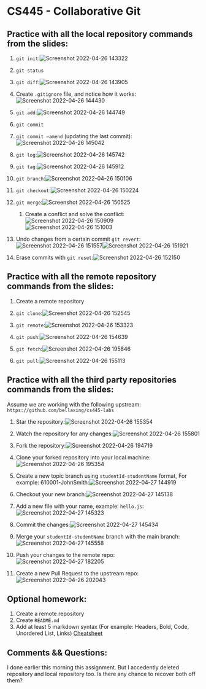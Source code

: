 # CS445 - Collaborative Git

## Practice with all the local repository commands from the slides:
1. `git init`:![Screenshot 2022-04-26 143322](https://user-images.githubusercontent.com/73855281/165647242-bf7f4a8f-5edc-4889-becb-9b3c0a634819.png)

2. `git status`

3. `git diff`:![Screenshot 2022-04-26 143905](https://user-images.githubusercontent.com/73855281/165647269-cbb67f63-d5df-4027-a607-4f93079961eb.png)

4. Create `.gitignore` file, and notice how it works:![Screenshot 2022-04-26 144430](https://user-images.githubusercontent.com/73855281/165647425-dc07da5f-9198-4c46-82d5-c011058134e0.png)

5. `git add`:![Screenshot 2022-04-26 144749](https://user-images.githubusercontent.com/73855281/165647454-ce018403-6f74-4f72-bf0b-c97cfc4a0deb.png)

6. `git commit`
7. `git commit –amend` (updating the last commit):![Screenshot 2022-04-26 145042](https://user-images.githubusercontent.com/73855281/165647499-78d130bc-e5b9-47ee-9127-2bd61168c1ea.png)

8. `git log`:![Screenshot 2022-04-26 145742](https://user-images.githubusercontent.com/73855281/165647538-764bf286-c1e9-4e87-bb6d-128e00df75bf.png)

10. `git tag`:![Screenshot 2022-04-26 145912](https://user-images.githubusercontent.com/73855281/165647576-58d4c12b-f812-4bc6-ae9c-ed140a9798f1.png)

11. `git branch`:![Screenshot 2022-04-26 150106](https://user-images.githubusercontent.com/73855281/165647824-32045af7-498e-40db-a2a2-a8045f77dbc0.png)

12. `git checkout`:![Screenshot 2022-04-26 150224](https://user-images.githubusercontent.com/73855281/165647924-d74190b1-4138-4427-bff5-6268332f5c82.png)

13. `git merge`:![Screenshot 2022-04-26 150525](https://user-images.githubusercontent.com/73855281/165647963-d572d420-ec4c-4a7f-ac6f-256ca1fdcb48.png)

    1. Create a conflict and solve the conflict:![Screenshot 2022-04-26 150909](https://user-images.githubusercontent.com/73855281/165647983-26f3085f-233e-44cd-a434-65de632307f1.png)![Screenshot 2022-04-26 151003](https://user-images.githubusercontent.com/73855281/165648032-55256b3d-acf1-411a-9cf1-4372a1099656.png)

14. Undo changes from a certain commit `git revert`:![Screenshot 2022-04-26 151557](https://user-images.githubusercontent.com/73855281/165648057-af37b0a2-9031-43c2-8c4c-a1c2a76f21c5.png)![Screenshot 2022-04-26 151921](https://user-images.githubusercontent.com/73855281/165648091-d669be16-0e7b-4380-a60e-578bd15f663f.png)

15. Erase commits with `git reset`:![Screenshot 2022-04-26 152150](https://user-images.githubusercontent.com/73855281/165648099-859fc31d-4069-43f6-82fd-9ece0c105c54.png)
  
## Practice with all the remote repository commands from the slides:
1. Create a remote repository
2. `git clone`:![Screenshot 2022-04-26 152545](https://user-images.githubusercontent.com/73855281/165648160-e2cda5d7-4890-49f8-9429-6b0f2e16cb3e.png)

3. `git remote`:![Screenshot 2022-04-26 153323](https://user-images.githubusercontent.com/73855281/165648184-a5787614-335a-4daa-ad86-8ef99e301fbe.png)

4. `git push`:![Screenshot 2022-04-26 154639](https://user-images.githubusercontent.com/73855281/165648237-66377d7e-dc51-4b62-ad0a-2b80fa8510a2.png)

5. `git fetch`:![Screenshot 2022-04-26 195846](https://user-images.githubusercontent.com/73855281/165648403-71671f9c-95c3-4534-99c8-cf65cec45756.png)

6. `git pull`:![Screenshot 2022-04-26 155113](https://user-images.githubusercontent.com/73855281/165648259-2b7454c3-088d-4f12-b26e-d0d9424d0973.png)
  
## Practice with all the third party repositories commands from the slides:
Assume we are working with the following upstream: `https://github.com/bellaxing/cs445-labs`
1. Star the repository:![Screenshot 2022-04-26 155354](https://user-images.githubusercontent.com/73855281/165648288-20fc941e-4d4e-4c94-814e-74091bce6b79.png)

2. Watch the repository for any changes:![Screenshot 2022-04-26 155801](https://user-images.githubusercontent.com/73855281/165648303-3e926ac3-b5a3-488c-9382-e35b7ee49461.png)

3. Fork the repository:![Screenshot 2022-04-26 194719](https://user-images.githubusercontent.com/73855281/165648321-e9c8ecf3-c607-4694-aff3-ce3fef227375.png)

4. Clone your forked repository into your local machine:![Screenshot 2022-04-26 195354](https://user-images.githubusercontent.com/73855281/165648353-c1d1ee68-dff5-451c-979d-2de2246e9441.png)

5. Create a new topic branch using `studentId-studentName` format, For example: 610001-JohnSmith:![Screenshot 2022-04-27 144919](https://user-images.githubusercontent.com/73855281/165648490-e75164eb-bf54-47e2-bf3d-85d9a2b75b78.png)

6. Checkout your new branch:![Screenshot 2022-04-27 145138](https://user-images.githubusercontent.com/73855281/165648516-00aedc4b-1270-454c-867d-366d4caae20e.png)

7. Add a new file with your name, example: `hello.js`:![Screenshot 2022-04-27 145323](https://user-images.githubusercontent.com/73855281/165648529-a2589a1e-a927-49ab-93b4-afa04611c04f.png)

8. Commit the changes:![Screenshot 2022-04-27 145434](https://user-images.githubusercontent.com/73855281/165648545-dadae548-b2d6-484a-9e7b-de4e8338ad8e.png)

9. Merge your `studentId-studentName` branch with the main branch:![Screenshot 2022-04-27 145558](https://user-images.githubusercontent.com/73855281/165648562-6694eb7e-0a4a-4f50-b35b-0db0d65aa7f5.png)

11. Push your changes to the remote repo:![Screenshot 2022-04-27 182205](https://user-images.githubusercontent.com/73855281/165648588-89d35011-199b-4029-ae88-f34b4c3e6297.png)

12. Create a new Pull Request to the upstream repo:![Screenshot 2022-04-26 202043](https://user-images.githubusercontent.com/73855281/165648627-86576584-0faa-41e5-9693-887dc24990f3.png)

## Optional homework:
1. Create a remote repository
2. Create `README.md`
3. Add at least 5 markdown syntax (For example: Headers, Bold, Code, Unordered List, Links) [Cheatsheet](https://github.com/adam-p/markdown-here/wiki/Markdown-Cheatsheet)

## Comments && Questions:
I done earlier this morning this assignment. But I accedently deleted repository and local repository too.
Is there any chance to recover both off them?


  
